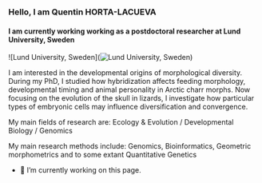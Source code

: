 ### Hello, I am Quentin HORTA-LACUEVA
#### I am currently working working as a postdoctoral researcher at Lund University, Sweden
![Lund University, Sweden](![Lund University, Sweden](http://feiner-uller-group.se/wp-content/uploads/2023/01/20230106_010350_Quentin-modified-600x600.png))

I am interested in the developmental origins of morphological diversity. During my PhD, I studied how hybridization affects feeding morphology, developmental timing and animal personality in Arctic charr morphs. Now focusing on the evolution of the skull in lizards, I investigate how particular types of embryonic cells may influence diversification and convergence.

My main fields of research are: Ecology & Evolution / Developmental Biology / Genomics

My main research methods include: Genomics, Bioinformatics, Geometric morphometrics and to some extant Quantitative Genetics

- 🔭 I’m currently working on this page. 




